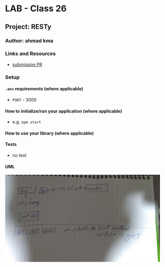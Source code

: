 # LAB - Class 26

## Project: RESTy

### Author: ahmad kma

### Links and Resources

- [submission PR](http://xyz.com)

<!-- - [ci/cd](http://xyz.com) (GitHub Actions)
- [back-end server url](http://xyz.com) (when applicable)
- [front-end application](http://xyz.com) (when applicable) -->

### Setup

#### `.env` requirements (where applicable)

- `PORT` - 3000

#### How to initialize/run your application (where applicable)

- e.g. `npm start`

#### How to use your library (where applicable)

#### Tests

- no test

#### UML

![UML](./106368683_575240239860516_4707805659737792088_n.jpg)

